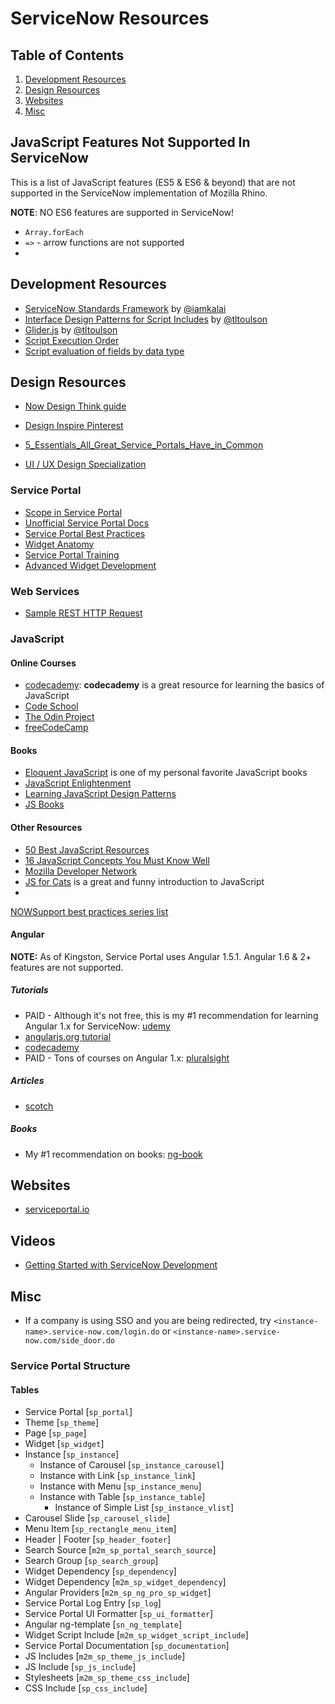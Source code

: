 # ServiceNow Resources

## Table of Contents
1. [Development Resources](#development-resources)
1. [Design Resources](#development-resources)
1. [Websites](#websites)
1. [Misc](#misc)


## JavaScript Features Not Supported In ServiceNow
This is a list of JavaScript features (ES5 & ES6 & beyond) that are not supported in the ServiceNow implementation of Mozilla Rhino. 

**NOTE**: NO ES6 features are supported in ServiceNow!

- `Array.forEach`
- `=>` - arrow functions are not supported
- 


## Development Resources
- [ServiceNow Standards Framework](https://github.com/iamkalai/SNStandardsFramework) by [@iamkalai](https://github.com/iamkalai)
- [Interface Design Patterns for Script Includes](https://codecreative.io/servicenow/interface-design-patterns-for-script-includes) by [@tltoulson](https://github.com/tltoulson)
- [Glider.js](https://github.com/tltoulson/Glider.js) by [@tltoulson](https://github.com/tltoulson)
- [Script Execution Order](https://docs.servicenow.com/bundle/jakarta-servicenow-platform/page/script/general-scripting/reference/r_ExecutionOrderScriptsAndEngines.html)
- [Script evaluation of fields by data type](https://docs.servicenow.com/bundle/jakarta-servicenow-platform/page/script/general-scripting/reference/r_ScriptingOfFieldTypes.html)

## Design Resources

- [Now Design Think guide](https://sc.service-now.com/snideation)
- [Design Inspire Pinterest](https://br.pinterest.com/pin/126523070762771874/)
- [5_Essentials_All_Great_Service_Portals_Have_in_Common](https://www.cernasolutions.com/images/webinar/5_Essentials_All_Great_Service_Portals_Have_in_Common.pdf)

- [UI / UX Design Specialization](https://www.coursera.org/specializations/ui-ux-design)


### Service Portal
- [Scope in Service Portal](https://www.dylanlindgren.com/2017/10/28/service-portal-fundamentals-angularjs-scopes/)
- [Unofficial Service Portal Docs](https://github.com/newrocketinc/service-portal-docs)
- [Service Portal Best Practices](https://github.com/platform-experience/serviceportal-best-practice)
- [Widget Anatomy](https://www.youtube.com/watch?v=MllpUpcl6TI)
- [Service Portal  Training](https://developer.servicenow.com/app.do#!/trainlist/app_store_learnv2_serviceportal_jakarta_service_portal?v=jakarta)
- [Advanced Widget Development](https://developer.servicenow.com/app.do#!/creatorcon/CCW1088/creatorcon_18_CCW1088_5_sharing_data_and_events)


### Web Services
- [Sample REST HTTP Request](https://gist.github.com/bryanbarnard/1f2d9e819dfb5fad41a3)

### JavaScript
#### Online Courses
- [codecademy](https://www.codecademy.com/learn/introduction-to-javascript): **codecademy** is a great resource for learning the basics of JavaScript
- [Code School](https://www.codeschool.com/learn/javascript)
- [The Odin Project](https://www.theodinproject.com/courses/javascript-and-jquery)
- [freeCodeCamp](https://www.freecodecamp.org)


#### Books
- [Eloquent JavaScript](http://eloquentjavascript.net/) is one of my personal favorite JavaScript books
- [JavaScript Enlightenment](http://www.javascriptenlightenment.com/)
- [Learning JavaScript Design Patterns](https://addyosmani.com/resources/essentialjsdesignpatterns/book/)
- [JS Books](http://jsbooks.revolunet.com/)


#### Other Resources
- [50 Best JavaScript Resources](https://medium.com/coderbyte/50-resources-to-help-you-start-learning-javascript-in-2017-4c70b222a3b9)
- [16 JavaScript Concepts You Must Know Well](http://javascriptissexy.com/16-javascript-concepts-you-must-know-well/)
- [Mozilla Developer Network](https://developer.mozilla.org/en-US/docs/Learn/JavaScript)
- [JS for Cats](http://jsforcats.com/) is a great and funny introduction to JavaScript
- 
[NOWSupport best practices series list](https://community.servicenow.com/community?id=community_blog&sys_id=6e7d6269dbd0dbc01dcaf3231f9619c0&view_source=searchResult) 

#### Angular
**NOTE:** As of Kingston, Service Portal uses Angular 1.5.1. Angular 1.6 & 2+ features are not supported. 
##### Tutorials
- PAID - Although it's not free, this is my #1 recommendation for learning Angular 1.x for ServiceNow: [udemy](https://www.udemy.com/learn-angularjs/)
- [angularjs.org tutorial](https://docs.angularjs.org/tutorial)
- [codecademy](https://www.codecademy.com/learn/learn-angularjs)
- PAID - Tons of courses on Angular 1.x: [pluralsight](https://www.pluralsight.com/paths/angular-js)

##### Articles
- [scotch](https://scotch.io/tutorials/angularjs-1-x-fundamentals-part-1)

##### Books
- My #1 recommendation on books: [ng-book](https://www.ng-book.com/)

## Websites

- [serviceportal.io](https://serviceportal.io)

## Videos
- [Getting Started with ServiceNow Development](https://www.youtube.com/playlist?list=PL3rNcyAiDYK0maVCCzBAGKGcILgBgiP7Z)



## Misc
- If a company is using SSO and you are being redirected, try `<instance-name>.service-now.com/login.do` or `<instance-name>.service-now.com/side_door.do`


### Service Portal Structure
#### Tables
- Service Portal [`sp_portal`]
- Theme [`sp_theme`]
- Page [`sp_page`]
- Widget [`sp_widget`]
- Instance [`sp_instance`]
    - Instance of Carousel [`sp_instance_carousel`]
    - Instance with Link [`sp_instance_link`]
    - Instance with Menu [`sp_instance_menu`]
    - Instance with Table [`sp_instance_table`]
        - Instance of Simple List [`sp_instance_vlist`]
- Carousel Slide [`sp_carousel_slide`]
- Menu Item [`sp_rectangle_menu_item`]
- Header | Footer [`sp_header_footer`]
- Search Source [`m2m_sp_portal_search_source`]
- Search Group [`sp_search_group`]
- Widget Dependency [`sp_dependency`]
- Widget Dependency [`m2m_sp_widget_dependency`]
- Angular Providers [`m2m_sp_ng_pro_sp_widget`]
- Service Portal Log Entry [`sp_log`]
- Service Portal UI Formatter [`sp_ui_formatter`]
- Angular ng-template [`sn_ng_template`]
- Widget Script Include [`m2m_sp_widget_script_include`]
- Service Portal Documentation [`sp_documentation`]
- JS Includes [`m2m_sp_theme_js_include`]
- JS Include [`sp_js_include`]
- Stylesheets [`m2m_sp_theme_css_include`]
- CSS Include [`sp_css_include`]
